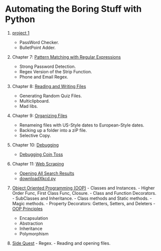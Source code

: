 # Automating the Boring Stuff with Python
1. [project 1](01Project)
	- PassWord Checker.
	- BulletPoint Adder.

2. Chapter 7: [Pattern Matching with Regular Expressions](07Chap)
	- Strong Password Detection.
	- Regex Version of the Strip Function.
	- Phone and Email Regex.

3. Chapter 8: [Reading and Writing Files](08Chap)
	- Generating Random Quiz Files.
	- Multiclipboard.
	- Mad libs.

4. Chapter 9: [Organizing Files](09Chap)
	- Renameing files with US-Style dates to European-Style dates.
	- Backing up a folder into a ziP file.
	- Selective Copy.

5. Chapter 10: [Debugging](10Chap)
	- [Debugging Coin Toss](10Chap/debug_coin_toss.py)
	
6. Chapter 11: [Web Scraping](11Chap)
	- [Opening All Search Results](11Chap/searchpypi.py)
	- [downloadXkcd.py](11Chap/downloadXkcd.py)

101. [Object Oriented Programming (OOP)](OOP%20python)
	- Classes and Instances.
	- Higher Order Func, First Class Func, Closure.
	- Class and Function Decorators.
	- SubClasses and Inheritance.
	- Class methods and Static methods.
	- Magic methods.
	- Property Decorators: Getters, Setters, and Deleters
	- [OOP Principles](OOP%20python/freeCode)
		- Encapsulation
		- Abstraction
		- Inheritance
		- Polymorphism


100. [Side Quest](SideQuest)
	- Regex.
	- Reading and opening files.
